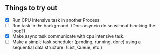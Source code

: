 ## Things to try out

- [x] Run CPU Intensive task in another Process
- [ ] Run task in the background. (Does asyncio do so without blocking the loop?)
- [x] Make async task communicate with cpu intensive task.
- [ ] Make a simple task scheduler (pending, running, done) using a sequential data structure. (List, Queue, etc.)